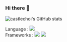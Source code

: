 ### Hi there 👋

![castlechoi's GitHub stats](https://github-readme-stats.vercel.app/api?username=castlechoi&show_icons=true&theme=radical)
 
Language : <img src="https://img.shields.io/badge/Python-3776AB?style=flat&logo=Python&logoColor=white"/>  
Frameworks : <img src="https://img.shields.io/badge/PyTorch-EE4C2C?style=flat&logo=PyTorch&logoColor=white"/>
             <img src="https://img.shields.io/badge/Scikit_Learn-F7931E?style=flat&logo=Scikit-learn&logoColor=white"/>

